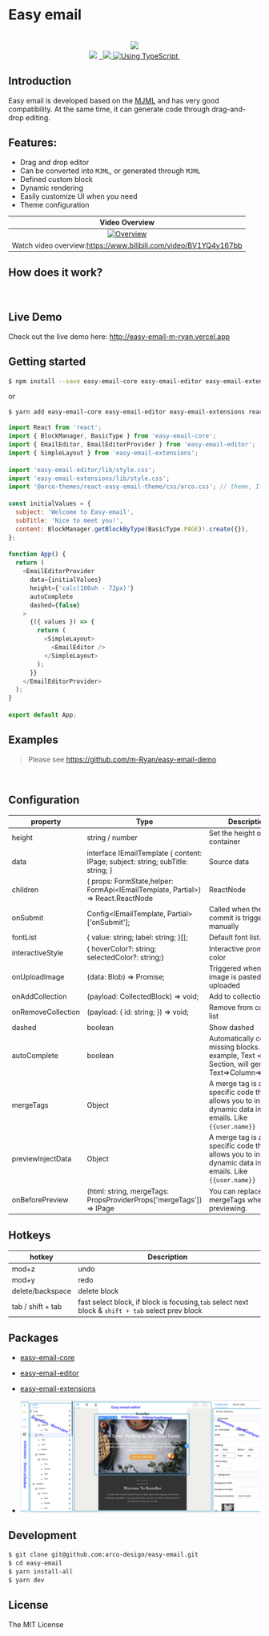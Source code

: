 # Easy email

<p align="center">

  <br/>
  <a aria-label="Vercel logo" href="https://vercel.com">
    <img src="https://badgen.net/badge/icon/Made%20by%20Vercel?icon=zeit&label&color=black&labelColor=black">
  </a>
  <br/>

  <img src="https://img.shields.io/badge/PRs-welcome-brightgreen.svg">
  <a aria-label="NPM version" href="https://www.npmjs.com/package/easy-email-editor">
    <img alt="" src="https://badgen.net/npm/v/easy-email-editor">
  </a>
  <a aria-label="React version" href="https://react.js">
    <img alt="" src="https://img.shields.io/badge/React-17.0-yellow.svg">
  </a>
  <a aria-label="MJML" href="https://mjml.io/">
    <img src="https://img.shields.io/badge/MJML-awesome-rgb(120 33 117).svg">
  </a>
  <a aria-label="Package size" href="https://www.typescriptlang.org/">
    <img alt="Using TypeScript" src="https://img.shields.io/badge/%3C/%3E-TypeScript-brightgreenred.svg">
  </a>
  <img alt="" src="https://badgen.net/npm/license/easy-email-editor">
</p>

## Introduction

Easy email is developed based on the [MJML](https://mjml.io/) and has very good compatibility. At the same time, it can generate code through drag-and-drop editing.

## Features:

- Drag and drop editor
- Can be converted into `MJML`, or generated through `MJML`
- Defined custom block
- Dynamic rendering
- Easily customize UI when you need
- Theme configuration

|                                                                                  Video Overview                                                                                  |
| :------------------------------------------------------------------------------------------------------------------------------------------------------------------------------: |
| <a href="https://www.bilibili.com/video/BV1YQ4y167bb" target="_blank"><img src="https://assets.maocanhua.cn/e2ba1d5c-c944-4351-9668-c519baf67361-image.png" alt="Overview" ></a> |
|                                                         Watch video overview:https://www.bilibili.com/video/BV1YQ4y167bb                                                         |


## How does it work?

<img alt="" src="https://assets.maocanhua.cn/416d29b9-552a-4584-b8be-cfaa7099f95d-image.png">


## Live Demo

Check out the live demo here: <a href="http://easy-email-m-ryan.vercel.app" target="_blank" alt="http://easy-email-m-ryan.vercel.app">http://easy-email-m-ryan.vercel.app</a>

## Getting started

```sh
$ npm install --save easy-email-core easy-email-editor easy-email-extensions react-final-form
```

or

```sh
$ yarn add easy-email-core easy-email-editor easy-email-extensions react-final-form
```

```js
import React from 'react';
import { BlockManager, BasicType } from 'easy-email-core';
import { EmailEditor, EmailEditorProvider } from 'easy-email-editor';
import { SimpleLayout } from 'easy-email-extensions';

import 'easy-email-editor/lib/style.css';
import 'easy-email-extensions/lib/style.css';
import '@arco-themes/react-easy-email-theme/css/arco.css'; // theme, If you need to change the theme, you can make a duplicate in https://arco.design/themes/design/1799/setting/base/Color

const initialValues = {
  subject: 'Welcome to Easy-email',
  subTitle: 'Nice to meet you!',
  content: BlockManager.getBlockByType(BasicType.PAGE)!.create({}),
};

function App() {
  return (
    <EmailEditorProvider
      data={initialValues}
      height={'calc(100vh - 72px)'}
      autoComplete
      dashed={false}
    >
      {({ values }) => {
        return (
          <SimpleLayout>
            <EmailEditor />
          </SimpleLayout>
        );
      }}
    </EmailEditorProvider>
  );
}

export default App;

```

## Examples

> Please see <a href="https://github.com/m-Ryan/easy-email-demo" target="_blank" alt="https://github.com/m-Ryan/easy-email-demo">https://github.com/m-Ryan/easy-email-demo</a>


</br>

## Configuration

  | property           | Type                                                                                               | Description                                                                                                                                                                                                       |
  | ------------------ | -------------------------------------------------------------------------------------------------- | ----------------------------------------------------------------------------------------------------------------------------------------------------------------------------------------------------------------- |
  | height             | string / number                                                                                    | Set the height of the container                                                                                                                                                                                   |
  | data               | interface IEmailTemplate { content: IPage; subject: string; subTitle: string; }                    | Source data                                                                                                                                                                                                       |
  | children           | ( props: FormState<T>,helper: FormApi<IEmailTemplate, Partial<IEmailTemplate>>) => React.ReactNode | ReactNode                                                                                                                                                                                                         |
  | onSubmit           | Config<IEmailTemplate, Partial<IEmailTemplate>>['onSubmit'];                                       | Called when the commit is triggered manually                                                                                                                                                                      |
  | fontList           | { value: string; label: string; }[];                                                               | Default font list.                                                                                                                                                                                                |
  | interactiveStyle   | { hoverColor?: string; selectedColor?: string;}                                                    | Interactive prompt color                                                                                                                                                                                          |
  | onUploadImage      | (data: Blob) => Promise<string>;                                                                   | Triggered when an image is pasted or uploaded                                                                                                                                                                     |
  | onAddCollection    | (payload: CollectedBlock) => void;                                                                 | Add to collection list                                                                                                                                                                                            |
  | onRemoveCollection | (payload: { id: string; }) => void;                                                                | Remove from collection list                                                                                                                                                                                       |
  | dashed             | boolean                                                                                            | Show dashed                                                                                                                                                                                                       |
  | autoComplete       | boolean                                                                                            | Automatically complete missing blocks. For example, Text => Section, will generate Text=>Column=>Section                                                                                                          |
  | mergeTags          | Object                                                                                             | A merge tag is a bit of specific code that allows you to insert dynamic data into emails. Like `{{user.name}}` |
  | previewInjectData          | Object                                                                                             | A merge tag is a bit of specific code that allows you to insert dynamic data into emails. Like `{{user.name}}` |
  | onBeforePreview    | (html: string, mergeTags: PropsProviderProps['mergeTags']) => IPage                                 | You can replace mergeTags when previewing.                                                                |



## Hotkeys

| hotkey            | Description       |
| ----------------- | ----------------- |
| mod+z             | undo              |
| mod+y             | redo              |
| delete/backspace  | delete block      |
| tab / shift + tab | fast select block, if block is focusing,`tab` select next block & `shift + tab` select prev block|


## Packages
  * [easy-email-core](./packages/easy-email-core/readme.md)
  * [easy-email-editor](./packages/easy-email-editor/readme.md)
  * [easy-email-extensions](./packages/easy-email-extensions/readme.md)



  * <img alt="" src="./layout.png">

## Development

```sh
$ git clone git@github.com:arco-design/easy-email.git
$ cd easy-email
$ yarn install-all
$ yarn dev

```

## License

The MIT License
